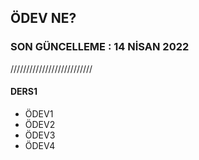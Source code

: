 ## ÖDEV NE?
### SON GÜNCELLEME : 14 NİSAN 2022
//////////////////////////
#### DERS1
- ÖDEV1
- ÖDEV2
- ÖDEV3
- ÖDEV4

